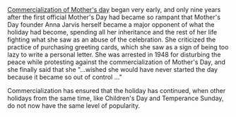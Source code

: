 <html><body><a href="http://en.wikipedia.org/wiki/Mother's_Day_(U.S.)#Commercialization">Commercialization of Mother's day</a> began very early, and only nine years after the first official Mother's Day had became so rampant that Mother's Day founder Anna Jarvis herself became a major opponent of what the holiday had become, spending all her inheritance and the rest of her life fighting what she saw as an abuse of the celebration. She criticized the practice of purchasing greeting cards, which she saw as a sign of being too lazy to write a personal letter. She was arrested in 1948 for disturbing the peace while protesting against the commercialization of Mother's Day, and she finally said that she "...wished she would have never started the day because it became so out of control ..."



Commercialization has ensured that the holiday has continued, when other holidays from the same time, like Children's Day and Temperance Sunday, do not now have the same level of popularity.</body></html>